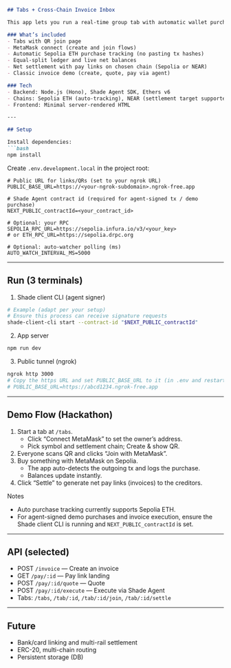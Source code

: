 ```markdown
## Tabs + Cross-Chain Invoice Inbox

This app lets you run a real-time group tab with automatic wallet purchase tracking and net settlement via invoices. Built on Shade Agents.

### What’s included
- Tabs with QR join page
- MetaMask connect (create and join flows)
- Automatic Sepolia ETH purchase tracking (no pasting tx hashes)
- Equal-split ledger and live net balances
- Net settlement with pay links on chosen chain (Sepolia or NEAR)
- Classic invoice demo (create, quote, pay via agent)

### Tech
- Backend: Node.js (Hono), Shade Agent SDK, Ethers v6
- Chains: Sepolia ETH (auto-tracking), NEAR (settlement target supported)
- Frontend: Minimal server-rendered HTML

---

## Setup

Install dependencies:
```bash
npm install
```

Create `.env.development.local` in the project root:
```env
# Public URL for links/QRs (set to your ngrok URL)
PUBLIC_BASE_URL=https://<your-ngrok-subdomain>.ngrok-free.app

# Shade Agent contract id (required for agent-signed tx / demo purchase)
NEXT_PUBLIC_contractId=<your_contract_id>

# Optional: your RPC
SEPOLIA_RPC_URL=https://sepolia.infura.io/v3/<your_key>
# or ETH_RPC_URL=https://sepolia.drpc.org

# Optional: auto-watcher polling (ms)
AUTO_WATCH_INTERVAL_MS=5000
```

---

## Run (3 terminals)

1) Shade client CLI (agent signer)
```bash
# Example (adapt per your setup)
# Ensure this process can receive signature requests
shade-client-cli start --contract-id "$NEXT_PUBLIC_contractId"
```

2) App server
```bash
npm run dev
```

3) Public tunnel (ngrok)
```bash
ngrok http 3000
# Copy the https URL and set PUBLIC_BASE_URL to it (in .env and restart dev), e.g.
# PUBLIC_BASE_URL=https://abcd1234.ngrok-free.app
```

---

## Demo Flow (Hackathon)
1. Start a tab at `/tabs`.
   - Click “Connect MetaMask” to set the owner’s address.
   - Pick symbol and settlement chain; Create & show QR.
2. Everyone scans QR and clicks “Join with MetaMask”.
3. Buy something with MetaMask on Sepolia.
   - The app auto-detects the outgoing tx and logs the purchase.
   - Balances update instantly.
4. Click “Settle” to generate net pay links (invoices) to the creditors.

Notes
- Auto purchase tracking currently supports Sepolia ETH.
- For agent-signed demo purchases and invoice execution, ensure the Shade client CLI is running and `NEXT_PUBLIC_contractId` is set.

---

## API (selected)
- POST `/invoice` — Create an invoice
- GET `/pay/:id` — Pay link landing
- POST `/pay/:id/quote` — Quote
- POST `/pay/:id/execute` — Execute via Shade Agent
- Tabs: `/tabs`, `/tab/:id`, `/tab/:id/join`, `/tab/:id/settle`

---

## Future
- Bank/card linking and multi-rail settlement
- ERC-20, multi-chain routing
- Persistent storage (DB)
```